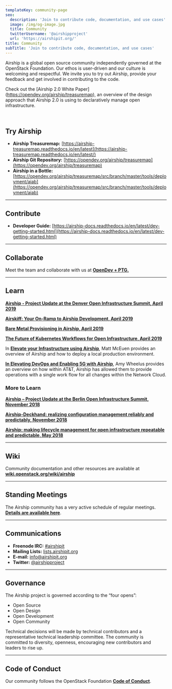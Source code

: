 ```yaml
---
templateKey: community-page
seo:
  description: 'Join to contribute code, documentation, and use cases'
  image: /img/og-image.jpg
  title: Community
  twitterUsername: '@airshipproject'
  url: 'https://airshipit.org/'
title: Community
subTitle: 'Join to contribute code, documentation, and use cases'
---
```



Airship is a global open source community independently governed at the OpenStack Foundation. Our ethos is user-driven and our culture is welcoming and respectful. We invite you to try out Airship, provide your feedback and get involved in contributing to the code. 

Check out the [Airship 2.0 White Paper] (https://opendev.org/airship/treasuremap), an overview of the design approach that Airship 2.0 is using to declaratively manage open infrastructure.

<br>

## Try Airship

- **Airship Treasuremap:** [https://airship-treasuremap.readthedocs.io/en/latest](https://airship-treasuremap.readthedocs.io/en/latest/)
- **Airship Git Repository:** [https://opendev.org/airship/treasuremap](https://opendev.org/airship/treasuremap)
- **Airship in a Bottle:** [https://opendev.org/airship/treasuremap/src/branch/master/tools/deployment/aiab](https://opendev.org/airship/treasuremap/src/branch/master/tools/deployment/aiab)

---

## Contribute

- **Developer Guide:** [https://airship-docs.readthedocs.io/en/latest/dev-getting-started.html](https://airship-docs.readthedocs.io/en/latest/dev-getting-started.html)

---

## Collaborate

Meet the team and collaborate with us at [**OpenDev + PTG.**](https://www.openstack.org/events/opendev-ptg-2020/)

---

## Learn

[**Airship - Project Update at the Denver Open Infrastructure Summit, April 2019**](https://www.openstack.org/videos/summits/denver-2019/airship-project-update-1)

[**Airskiff: Your On-Ramp to Airship Development, April 2019**](https://www.openstack.org/videos/summits/denver-2019/airskiff-your-on-ramp-to-airship-development)

[**Bare Metal Provisioning in Airship, April 2019**](https://www.openstack.org/videos/summits/denver-2019/bare-metal-provisioning-in-airship-or-ironic-its-not-just-for-openstack-anymore)

[**The Future of Kubernetes Workflows for Open Infrastructure, April 2019**](https://www.openstack.org/videos/summits/denver-2019/the-future-of-kubernetes-workflows-for-open-infrastructure)

In [**Elevate your Infrastructure using Airship**](https://www.brighttalk.com/webcast/12229/354156), Matt McEuen provides an overview of Airship and how to deploy a local production environment.

[**In Elevating DevOps and Enabling 5G with Airship**](https://about.att.com/innovationblog/2019/04/devops_and_5g_with_airship.html), Amy Wheelus provides an overview on how within AT&T, Airship has allowed them to provide operations with a single work flow for all changes within the Network Cloud.

### More to Learn

[**Airship – Project Update at the Berlin Open Infrastructure Summit, November 2018**](https://www.openstack.org/videos/summits/berlin-2018/airship-project-update)

[**Airship-Deckhand: realizing configuration management reliably and predictably, November 2018**](https://www.openstack.org/videos/summits/berlin-2018/airship-deckhand-realizing-configuration-management-reliably-and-predictably)

[**Airship: making lifecycle management for open infrastructure repeatable and predictable, May 2018**](https://www.openstack.org/videos/summits/vancouver-2018/airship-making-lifecycle-management-for-open-infrastructure-repeatable-and-predictable)

---

## Wiki

Community documentation and other resources are available at [**wiki.openstack.org/wiki/airship**](//wiki.openstack.org/wiki/airship)

---

## Standing Meetings

The Airship community has a very active schedule of regular meetings. [**Details are available here**](https://wiki.openstack.org/wiki/Airship#Get_in_Touch).

---

## Communications

- **Freenode IRC:** [#airshipit](https://wiki.openstack.org/wiki/Airship#Get_in_Touch)
- **Mailing Lists:** [lists.airshipit.org](http://lists.airshipit.org/cgi-bin/mailman/listinfo)
- **E-mail:** [info@airshipit.org](mailto:info@airshipit.org)
- **Twitter:** [@airshipproject](//twitter.com/airshipproject)

---

## Governance

The Airship project is governed according to the “four opens”:


* Open Source
* Open Design
* Open Development
* Open Community

Technical decisions will be made by technical contributors and a representative technical leadership committee. The community is committed to diversity, openness, encouraging new contributors and leaders to rise up.

---

## Code of Conduct 

Our community follows the OpenStack Foundation [**Code of Conduct**](https://www.openstack.org/legal/community-code-of-conduct/).
